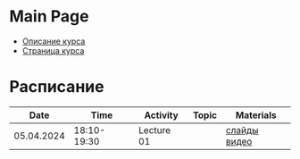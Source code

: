 # Main Page

* [Описание курса](course_description.md)
* [Страница курса](https://karpovilia.github.io/SNA/readme/)

# Расписание
| Date       | Time        | Activity   | Topic | Materials            |
| ---------- | ----------- | ---------- | ----- | -------------------- |
| 05.04.2024 | 18:10-19:30 | Lecture 01 |       | [слайды]() [видео]() |

